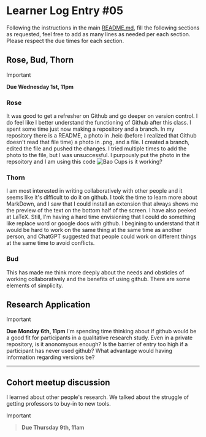 # Learner Log Entry #05

Following the instructions in the main [README.md](README.md/#entries-instructions), fill the following sections as requested, feel free to add as many lines as needed per each section. Please respect the due times for each section.

## Rose, Bud, Thorn

> [!IMPORTANT]
> **Due Wednesday 1st, 11pm**

### Rose
It was good to get a refresher on Github and go deeper on version control. I do feel like I better understand the functioning of Github after this class. I spent some time just now making a repository and a branch. In my repository there is a README, a photo in .heic (before I realized that Github doesn't read that file time) a photo in .png, and a file. I created a branch, edited the file and pushed the changes. I tried multiple times to add the photo to the file, but I was unsuccessful. I purpously put the photo in the repsoitory and I am using this code ![Bao Cups](Baocups.png) is it working? 


### Thorn
I am most interested in writing collaboratively with other people and it seems like it's difficult to do it on github. I took the time to learn more about MarkDown, and I saw that I could install an extension that always shows me the preview of the text on the bottom half of the screen. I have also peeked at LaTeX. Still, I'm having a hard time envisioning that I could do something like replace word or google docs with github. I begining to understand that it would be hard to work on the same thing at the same time as another person, and ChatGPT suggested that people could work on different things at the same time to avoid conflicts.

### Bud
This has made me think more deeply about the needs and obsticles of working collaboratively and the benefits of using github. There are some elements of simplicity. 

## Research Application

> [!IMPORTANT]
> **Due Monday 6th, 11pm**
> I'm spending time thinking about if github would be a good fit for participants in a qualitative research study. Even in a private repository, is it anonomyous enough? Is the barrier of entry too high if a participant has never used github? What advantage would having information regarding versions be? 


---

## Cohort meetup discussion
I learned about other people's research. We talked about the struggle of getting professors to buy-in to new tools. 

> [!IMPORTANT]

> **Due Thursday 9th, 11am**

